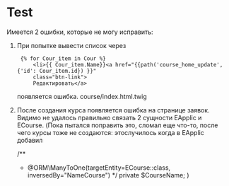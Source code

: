 # Test
Имеется 2 ошибки, которые не могу исправить:
1. При попытке вывести список через


        {% for Cour_item in Cour %}
            <li>{{ Cour_item.Name}}<a href="{{path('course_home_update', {'id': Cour_item.id}) }}"
            class="btn-link">
            Редактировать</a>

    
    появляется ошибка. course/index.html.twig
    
2. После создания курса появляется ошибка на странице заявок. Видимо не удалось правильно связать 2 сущности EApplic и ECourse.
(Пока пытался поправить это, сломал еще что-то, после чего курсы тоже не создаются:
этослучилось когда в EApplic добавил

    /**
     * @ORM\ManyToOne(targetEntity=ECourse::class, inversedBy="NameCourse")
     */
    private $CourseName;
)


